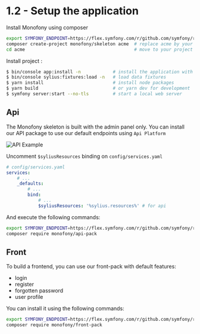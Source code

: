 # 1.2 - Setup the application

Install Monofony using composer
```bash
export SYMFONY_ENDPOINT=https://flex.symfony.com/r/github.com/symfony/recipes-contrib/1022
composer create-project monofony/skeleton acme  # replace acme by your project name
cd acme                                         # move to your project directory
```

Install project :
```bash
$ bin/console app:install -n            # install the application with non-interactive mode
$ bin/console sylius:fixtures:load -n   # load data fixtures
$ yarn install                          # install node packages
$ yarn build                            # or yarn dev for development
$ symfony server:start --no-tls         # start a local web server
```

## Api

The Monofony skeleton is built with the admin panel only.
You can install our API package to use our default endpoints using `Api Platform`

![API Example](/build/images/api.png "Image API example")

Uncomment `$syliusResources` binding on `config/services.yaml`

```yaml
# config/services.yaml
services:
    # ...
    _defaults:
        # ...
        bind:
            # ...
            $syliusResources: '%sylius.resources%' # for api
```

And execute the following commands:

```bash
export SYMFONY_ENDPOINT=https://flex.symfony.com/r/github.com/symfony/recipes-contrib/1022
composer require monofony/api-pack
```

## Front

To build a frontend, you can use our front-pack with default features:
* login
* register
* forgotten password
* user profile

You can install it using the following commands:

```bash
export SYMFONY_ENDPOINT=https://flex.symfony.com/r/github.com/symfony/recipes-contrib/1022
composer require monofony/front-pack
```
